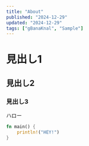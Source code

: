 ```yaml
---
title: "About"
published: "2024-12-29"
updated: "2024-12-29"
tags: ["gBanaKnal", "Sample"]
---
```


# 見出し1

## 見出し2

### 見出し3

ハロー

```rust
fn main() {
    println!("HEY!")
}
```